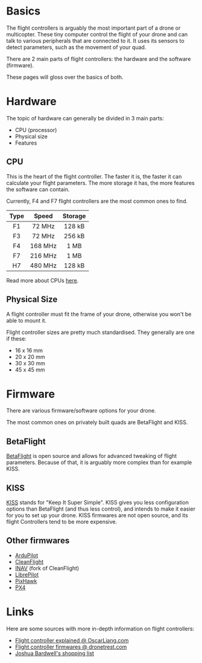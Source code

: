 # Basics

The flight controllers is arguably the most important part of a drone or multicopter.
These tiny computer control the flight of your drone and can talk to various peripherals
that are connected to it.
It uses its sensors to detect parameters, such as the movement of your quad.

There are 2 main parts of flight controllers: the hardware and the software (firmware).

These pages will gloss over the basics of both.

# Hardware

The topic of hardware can generally be divided in 3 main parts:
- CPU (processor)
- Physical size
- Features

## CPU

This is the heart of the flight controller. The faster it is, the faster it can calculate
your flight parameters. The more storage it has, the more features the software can contain.

Currently, F4 and F7 flight controllers are the most common ones to find.

Type | Speed | Storage
:---:|:-------:|:-------:
| F1 | 72 MHz  | 128 kB |
| F3 | 72 MHz  | 256 kB |
| F4 | 168 MHz | 1 MB   |
| F7 | 216 MHz | 1 MB   |
| H7 | 480 MHz | 128 kB |

Read more about CPUs [here](https://oscarliang.com/f1-f3-f4-flight-controller/).

## Physical Size

A flight controller must fit the frame of your drone, otherwise you won't be able to mount it.

Flight controller sizes are pretty much standardised. They generally are one if these:
- 16 x 16 mm
- 20 x 20 mm
- 30 x 30 mm
- 45 x 45 mm

# Firmware

There are various firmware/software options for your drone.

The most common ones on privately built quads are BetaFlight and KISS.

## BetaFlight 

[BetaFlight](https://betaflight.com) is open source and allows for advanced tweaking of flight parameters.
Because of that, it is arguably more complex than for example KISS.

## KISS

[KISS](https://kiss.flyduino.net) stands for "Keep It Super Simple". KISS gives you less configuration
options than BetaFlight (and thus less control), and intends to make it easier for you to set up your drone.
KISS firmwares are not open source, and its flight Controllers tend to be more expensive.

## Other firmwares
- [ArduPilot](https://ardupilot.org)
- [CleanFlight](http://cleanflight.com)
- [INAV](https://github.com/iNavFlight/inav/wiki) (fork of CleanFlight)
- [LibrePilot](https://www.librepilot.org)
- [PixHawk](https://pixhawk.org)
- [PX4](https://px4.io) 

# Links

Here are some sources with more in-depth information on flight controllers:
- [Flight controller explained @ OscarLiang.com](https://oscarliang.com/flight-controller-explained/)
- [Flight controller firmwares @ dronetrest.com](https://blog.dronetrest.com/flight-controller-firmware/)
- [Joshua Bardwell's shopping list](https://www.fpvknowitall.com/fpv-shopping-list-parts/)
